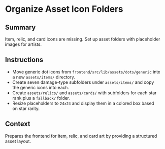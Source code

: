 # Organize Asset Icon Folders

## Summary
Item, relic, and card icons are missing. Set up asset folders with placeholder images for artists.

## Instructions
- Move generic dot icons from `frontend/src/lib/assets/dots/generic` into a new `assets/items/` directory.
- Create seven damage-type subfolders under `assets/items/` and copy the generic icons into each.
- Create `assets/relics/` and `assets/cards/` with subfolders for each star rank plus a `fallback/` folder.
- Resize placeholders to `24x24` and display them in a colored box based on star rarity.

## Context
Prepares the frontend for item, relic, and card art by providing a structured asset layout.
